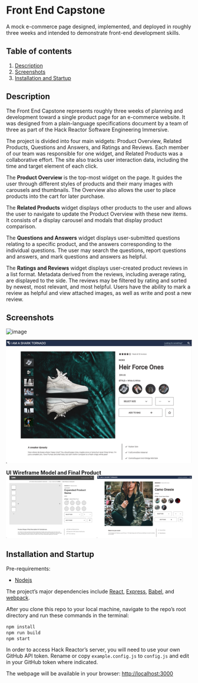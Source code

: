 # Front End Capstone

A mock e-commerce page designed, implemented, and deployed in roughly three weeks and intended to demonstrate front-end development skills.

## Table of contents
1. [Description](#description)
2. [Screenshots](#screenshots)
3. [Installation and Startup](#installation)

## Description <a name=”description”></a>
The Front End Capstone represents roughly three weeks of planning and development toward a single product page for an e-commerce website. It was designed from a plain-language specifications document by a team of three as part of the Hack Reactor Software Engineering Immersive.

The project is divided into four main widgets: Product Overview, Related Products, Questions and Answers, and Ratings and Reviews. Each member of our team was responsible for one widget, and Related Products was a collaborative effort. The site also tracks user interaction data, including the time and target element of each click.

The **Product Overview** is the top-most widget on the page. It guides the user through different styles of products and their many images with carousels and thumbnails. The Overview also allows the user to place products into the cart for later purchase.

The **Related Products** widget displays other products to the user and allows the user to navigate to update the Product Overview with these new items. It consists of a display carousel and modals that display product comparison.

The **Questions and Answers** widget displays user-submitted questions relating to a specific product, and the answers corresponding to the individual questions. The user may search the questions, report questions and answers, and mark questions and answers as helpful.

The **Ratings and Reviews** widget displays user-created product reviews in a list format. Metadata derived from the reviews, including average rating, are displayed to the side. The reviews may be filtered by rating and sorted by newest, most relevant, and most helpful. Users have the ability to mark a review as helpful and view attached images, as well as write and post a new review.

## Screenshots <a name=”screenshots></a>
![image](images/fecGif.gif)

![image](images/productOverview.png)

**UI Wireframe Model and Final Product**
![image](images/comparison.jpg)

## Installation and Startup <a name=”installation”></a>
Pre-requirements:
* [Nodejs](https://nodejs.org/en/)

The project’s major dependencies include [React](https://reactjs.org/), [Express](http://expressjs.com/), [Babel](https://babeljs.io/), and [webpack](https://webpack.js.org/).

After you clone this repo to your local machine, navigate to the repo’s root directory and run these commands in the terminal:
```
npm install
npm run build
npm start
```

In order to access Hack Reactor’s server, you will need to use your own GitHub API token. Rename or copy `example.config.js` to `config.js` and edit in your GitHub token where indicated.

The webpage will be available in your browser: [http://localhost:3000](http://localhost:3000)
